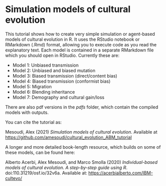 # Simulation models of cultural evolution

This tutorial shows how to create very simple simulation or agent-based models of cultural evolution in R. It uses the RStudio notebook or RMarkdown (.Rmd) format, allowing you to execute code as you read the explanatory text. Each model is contained in a separate RMarkdown file which you should open in RStudio. Currently these are:

* Model 1: Unbiased transmission
* Model 2: Unbiased and biased mutation
* Model 3: Biased transmission (direct/content bias)
* Model 4: Biased transmission (conformist bias)
* Model 5: Migration
* Model 6: Blending inheritance
* Model 7: Demography and cultural gain/loss

There are also pdf versions in the *pdfs* folder, which contain the compiled models with outputs.


You can cite the tutorial as:

Mesoudi, Alex (2021) *Simulation models of cultural evolution*. Available at https://github.com/amesoudi/cultural_evolution_ABM_tutorial


A longer and more detailed book-length resource, which builds on some of these models, can be found here:

Alberto Acerbi, Alex Mesoudi, and Marco Smolla (2020) *Individual-based models of cultural evolution. A step-by-step guide using R*. doi:110.31219/osf.io/32v6a. Available at: https://acerbialberto.com/IBM-cultevo/
